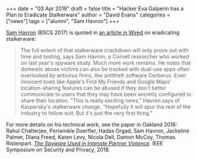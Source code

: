 +++
date = "03 Apr 2019"
draft = false
title = "Hacker Eva Galperin has a Plan to Eradicate Stalkerware"
author = "David Evans"
categories = ["news"]
tags = ["alumni", "Sam Havron"]
+++

<a href="https://www.cs.cornell.edu/~havron/">Sam Havron</a> (BSCS 2017) is quoted in [an article in Wired](https://www.wired.com/story/eva-galperin-stalkerware-kaspersky-antivirus/) on eradicating stalkerware: 

> The full extent of that stalkerware crackdown will only prove out with time and testing, says Sam Havron, a Cornell researcher who worked on last year's spyware study. Much more work remains. He notes that domestic abuse victims can also be tracked with dual-use apps often overlooked by antivirus firms, like antitheft software Cerberus. Even innocent tools like Apple's Find My Friends and Google Maps' location-sharing features can be abused if they don't better communicate to users that they may have been secretly configured to share their location. "This is really exciting news," Havron says of Kaspersky's stalkerware change. "Hopefully it will spur the rest of the industry to follow suit. But it's just the very first thing."

For more details on his technical work, see the paper in Oakland 2018:
Rahul Chatterjee, Periwinkle Doerfler, Hadas Orgad, Sam Havron,
Jackeline Palmer, Diana Freed, Karen Levy, Nicola Dell, Damon McCoy,
Thomas Ristenpart. [_The Spyware Used in Intimate Partner
Violence_](https://www.ipvtechresearch.org/pubs/spyware.pdf). IEEE
Symposium on Security and Privacy, 2018.